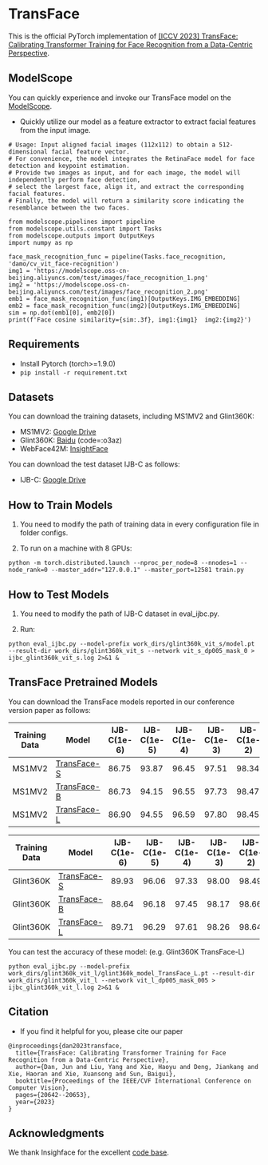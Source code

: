 # TransFace 
This is the official PyTorch implementation of [[ICCV 2023] TransFace: Calibrating Transformer Training for Face Recognition from a Data-Centric Perspective](https://openaccess.thecvf.com/content/ICCV2023/html/Dan_TransFace_Calibrating_Transformer_Training_for_Face_Recognition_from_a_Data-Centric_ICCV_2023_paper.html).


## ModelScope
You can quickly experience and invoke our TransFace model on the [ModelScope](https://modelscope.cn/models/damo/cv_vit_face-recognition/summary).

* Quickly utilize our model as a feature extractor to extract facial features from the input image.
```
# Usage: Input aligned facial images (112x112) to obtain a 512-dimensional facial feature vector.
# For convenience, the model integrates the RetinaFace model for face detection and keypoint estimation.
# Provide two images as input, and for each image, the model will independently perform face detection,
# select the largest face, align it, and extract the corresponding facial features.
# Finally, the model will return a similarity score indicating the resemblance between the two faces.

from modelscope.pipelines import pipeline
from modelscope.utils.constant import Tasks
from modelscope.outputs import OutputKeys
import numpy as np

face_mask_recognition_func = pipeline(Tasks.face_recognition, 'damo/cv_vit_face-recognition')
img1 = 'https://modelscope.oss-cn-beijing.aliyuncs.com/test/images/face_recognition_1.png'
img2 = 'https://modelscope.oss-cn-beijing.aliyuncs.com/test/images/face_recognition_2.png'
emb1 = face_mask_recognition_func(img1)[OutputKeys.IMG_EMBEDDING]
emb2 = face_mask_recognition_func(img2)[OutputKeys.IMG_EMBEDDING]
sim = np.dot(emb1[0], emb2[0])
print(f'Face cosine similarity={sim:.3f}, img1:{img1}  img2:{img2}')
```

## Requirements
* Install Pytorch (torch>=1.9.0)
* ```pip install -r requirement.txt```
 
## Datasets
You can download the training datasets, including MS1MV2 and Glint360K:
* MS1MV2: [Google Drive](https://drive.google.com/file/d/1SXS4-Am3bsKSK615qbYdbA_FMVh3sAvR/view)
* Glint360K: [Baidu](https://pan.baidu.com/share/init?surl=GsYqTTt7_Dn8BfxxsLFN0w) (code=:o3az)
* WebFace42M: [InsightFace](https://github.com/deepinsight/insightface/blob/master/recognition/arcface_torch/docs/prepare_webface42m.md)
  
You can download the test dataset IJB-C as follows:
* IJB-C: [Google Drive](https://drive.google.com/file/d/1aC4zf2Bn0xCVH_ZtEuQipR2JvRb1bf8o/view) 

## How to Train Models
1. You need to modify the path of training data in every configuration file in folder configs.

2. To run on a machine with 8 GPUs:
```
python -m torch.distributed.launch --nproc_per_node=8 --nnodes=1 --node_rank=0 --master_addr="127.0.0.1" --master_port=12581 train.py 
```

## How to Test Models
1. You need to modify the path of IJB-C dataset in eval_ijbc.py.

2. Run:
```
python eval_ijbc.py --model-prefix work_dirs/glint360k_vit_s/model.pt --result-dir work_dirs/glint360k_vit_s --network vit_s_dp005_mask_0 > ijbc_glint360k_vit_s.log 2>&1 &
```

## TransFace Pretrained Models 

You can download the TransFace models reported in our conference version paper as follows:

| Training Data | Model | IJB-C(1e-6) | IJB-C(1e-5) | IJB-C(1e-4) | IJB-C(1e-3) | IJB-C(1e-2) | IJB-C(1e-1) |
| ------ | ------ | ------ | ------ | ------ | ------ | ------ | ------ |
| MS1MV2 | [TransFace-S](https://drive.google.com/file/d/1UZWCg7jNESDv8EWs7mxQSswCMGbAZNF4/view?usp=share_link) | 86.75 | 93.87 | 96.45 | 97.51 | 98.34 | 98.99 |
| MS1MV2 | [TransFace-B](https://drive.google.com/file/d/16O-q30mH8d3lECqa5eJd8rABaUlNhQ0K/view?usp=share_link) | 86.73 | 94.15 | 96.55 | 97.73 | 98.47 | 99.11 |
| MS1MV2 | [TransFace-L](https://drive.google.com/file/d/1uXUFT6ujEPqvCTHzONsp6-DMIc24Cc85/view?usp=share_link) | 86.90 | 94.55 | 96.59 | 97.80 | 98.45 | 99.04 |

| Training Data | Model | IJB-C(1e-6) | IJB-C(1e-5) | IJB-C(1e-4) | IJB-C(1e-3) | IJB-C(1e-2) | IJB-C(1e-1) |
| ------ | ------ | ------ | ------ | ------ | ------ | ------ | ------ |
| Glint360K | [TransFace-S](https://drive.google.com/file/d/18Zh_zMlYttKVIGArmDYNEchIvUSH5FQ1/view?usp=share_link) | 89.93 | 96.06 | 97.33 | 98.00 | 98.49 | 99.11 |
| Glint360K | [TransFace-B](https://drive.google.com/file/d/13IezvOo5GvtGVsRap2s5RVqtIl1y0ke5/view?usp=share_link) | 88.64 | 96.18 | 97.45 | 98.17 | 98.66 | 99.23 |
| Glint360K | [TransFace-L](https://drive.google.com/file/d/1jXL_tidh9KqAS6MgeinIk2UNWmEaxfb0/view?usp=share_link) | 89.71 | 96.29 | 97.61 | 98.26 | 98.64 | 99.19 |

You can test the accuracy of these model: (e.g. Glint360K TransFace-L)
```
python eval_ijbc.py --model-prefix work_dirs/glint360k_vit_l/glint360k_model_TransFace_L.pt --result-dir work_dirs/glint360k_vit_l --network vit_l_dp005_mask_005 > ijbc_glint360k_vit_l.log 2>&1 &
```

## Citation
* If you find it helpful for you, please cite our paper
```
@inproceedings{dan2023transface,
  title={TransFace: Calibrating Transformer Training for Face Recognition from a Data-Centric Perspective},
  author={Dan, Jun and Liu, Yang and Xie, Haoyu and Deng, Jiankang and Xie, Haoran and Xie, Xuansong and Sun, Baigui},
  booktitle={Proceedings of the IEEE/CVF International Conference on Computer Vision},
  pages={20642--20653},
  year={2023}
}
```

## Acknowledgments
We thank Insighface for the excellent [code base](https://github.com/deepinsight/insightface/tree/master/recognition/arcface_torch).

